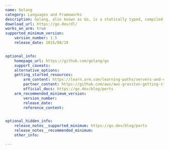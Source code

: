 ```yaml
---
name: Golang
category: Languages and Frameworks
description: Golang, also known as Go, is a statically typed, compiled programming language designed by Google for efficiency, simplicity, and reliability. It has robust support for concurrent programming.
download_url: https://go.dev/dl/
works_on_arm: true
supported_minimum_version:
    version_number: 1.5
    release_date: 2015/08/19


optional_info:
    homepage_url: https://github.com/golang/go
    support_caveats: 
    alternative_options: 
    getting_started_resources: 
        arm_content: https://learn.arm.com/learning-paths/servers-and-cloud-computing/migration/golang/
        partner_content: https://github.com/aws/aws-graviton-getting-started/blob/main/golang.md
        official_docs: https://go.dev/blog/ports
    arm_recommended_minimum_version:
        version_number:
        release_date:
        reference_content:


optional_hidden_info:
    release_notes__supported_minimum: https://go.dev/blog/ports 
    release_notes__recommended_minimum:
    other_info: 

---
```

